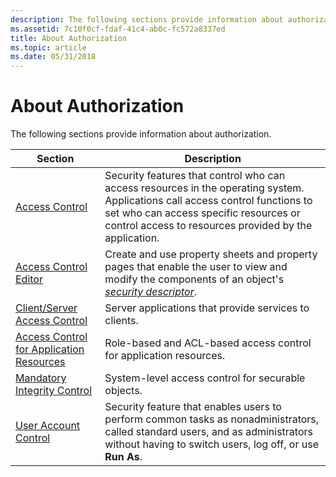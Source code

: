 ```yaml
---
description: The following sections provide information about authorization.SectionDescriptionAccess ControlSecurity features that control who can access resources in the operating system.
ms.assetid: 7c10f0cf-fdaf-41c4-ab0c-fc572a8337ed
title: About Authorization
ms.topic: article
ms.date: 05/31/2018
---
```


# About Authorization

The following sections provide information about authorization.



| Section                                                                                             | Description                                                                                                                                                                                                                                     |
|-----------------------------------------------------------------------------------------------------|-------------------------------------------------------------------------------------------------------------------------------------------------------------------------------------------------------------------------------------------------|
| [Access Control](access-control.md)<br/>                                                     | Security features that control who can access resources in the operating system. Applications call access control functions to set who can access specific resources or control access to resources provided by the application.<br/>     |
| [Access Control Editor](access-control-editor.md)<br/>                                       | Create and use property sheets and property pages that enable the user to view and modify the components of an object's [*security descriptor*](/windows/desktop/SecGloss/s-gly).<br/> |
| [Client/Server Access Control](client-server-access-control.md)<br/>                         | Server applications that provide services to clients.<br/>                                                                                                                                                                                |
| [Access Control for Application Resources](access-control-for-application-resources.md)<br/> | Role-based and ACL-based access control for application resources.<br/>                                                                                                                                                                   |
| [Mandatory Integrity Control](mandatory-integrity-control.md)<br/>                           | System-level access control for securable objects.<br/>                                                                                                                                                                                   |
| [User Account Control](user-account-control.md)<br/>                                         | Security feature that enables users to perform common tasks as nonadministrators, called standard users, and as administrators without having to switch users, log off, or use **Run As**.<br/>                                           |



 

 


